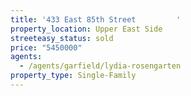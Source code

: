 ```yaml
---
title: '433 East 85th Street         '
property_location: Upper East Side
streeteasy_status: sold
price: "5450000"
agents:
  - /agents/garfield/lydia-rosengarten
property_type: Single-Family
---
```

